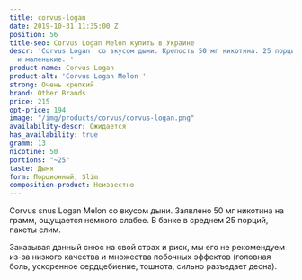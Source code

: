 ```yaml
---
title: corvus-logan
date: 2019-10-31 11:35:00 Z
position: 56
title-seo: Corvus Logan Melon купить в Украине
descr: 'Corvus Logan  со вкусом дыни. Крепость 50 мг никотина. 25 порций. Порции тонкие
  и маленькие. '
product-name: Corvus Logan
product-alt: 'Corvus Logan Melon '
strong: Очень крепкий
brand: Other Brands
price: 215
opt-price: 194
image: "/img/products/corvus/corvus-logan.png"
availability-descr: Ожидается
has_availability: true
gramm: 13
nicotine: 50
portions: "~25"
taste: Дыня
form: Порционный, Slim
composition-product: Неизвестно
---
```


Corvus snus Logan Melon со вкусом дыни. Заявлено 50 мг никотина на грамм, ощущается немного слабее. В банке в среднем 25 порций, пакеты слим. 

Заказывая данный снюс на свой страх и риск, мы его не рекомендуем из-за низкого качества и множества побочных эффектов (головная боль, ускоренное сердцебиение, тошнота, сильно разъедает десна).
